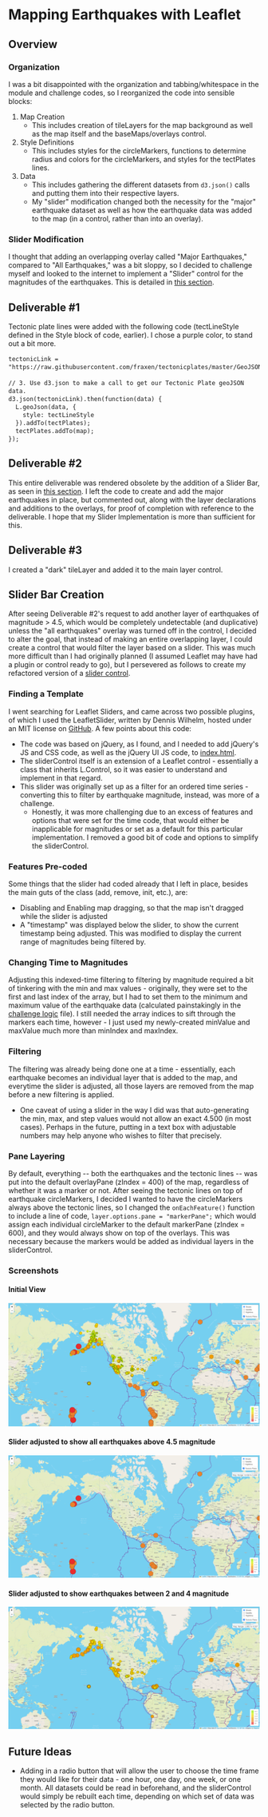 # Mapping Earthquakes with Leaflet

## Overview

### Organization
I was a bit disappointed with the organization and tabbing/whitespace in the module and challenge codes, so I reorganized the code into sensible blocks:
1. Map Creation
    - This includes creation of tileLayers for the map background as well as the map itself and the baseMaps/overlays control.
2. Style Definitions
    - This includes styles for the circleMarkers, functions to determine radius and colors for the circleMarkers, and styles for the tectPlates lines.
3. Data
    - This includes gathering the different datasets from `d3.json()` calls and putting them into their respective layers.
    - My "slider" modification changed both the necessity for the "major" earthquake dataset as well as how the earthquake data was added to the map (in a control, rather than into an overlay).

### Slider Modification
I thought that adding an overlapping overlay called "Major Earthquakes," compared to "All Earthquakes," was a bit sloppy, so I decided to challenge myself and looked to the internet to implement a "Slider" control for the magnitudes of the earthquakes.  This is detailed in [this section](#slider-bar-creation).

## Deliverable #1
Tectonic plate lines were added with the following code (tectLineStyle defined in the Style block of code, earlier).  I chose a purple color, to stand out a bit more.

```
tectonicLink = "https://raw.githubusercontent.com/fraxen/tectonicplates/master/GeoJSON/PB2002_boundaries.json";

// 3. Use d3.json to make a call to get our Tectonic Plate geoJSON data.
d3.json(tectonicLink).then(function(data) {
  L.geoJson(data, {
    style: tectLineStyle
  }).addTo(tectPlates);
  tectPlates.addTo(map);
});
```

## Deliverable #2
This entire deliverable was rendered obsolete by the addition of a Slider Bar, as seen in [this section](#slider-bar-creation).  I left the code to create and add the major earthquakes in place, but commented out, along with the layer declarations and additions to the overlays, for proof of completion with reference to the deliverable.  I hope that my Slider Implementation is more than sufficient for this.

## Deliverable #3
I created a "dark" tileLayer and added it to the main layer control.

## Slider Bar Creation
After seeing Deliverable #2's request to add another layer of earthquakes of magnitude > 4.5, which would be completely undetectable (and duplicative) unless the "all earthquakes" overlay was turned off in the control, I decided to alter the goal, that instead of making an entire overlapping layer, I could create a control that would filter the layer based on a slider.  This was much more difficult than I had originally planned (I assumed Leaflet may have had a plugin or control ready to go), but I persevered as follows to create my refactored version of a [slider control](Earthquake_Challenge/static/js/sliderControl.js).

### Finding a Template
I went searching for Leaflet Sliders, and came across two possible plugins, of which I used the LeafletSlider, written by Dennis Wilhelm, hosted under an MIT license on [GitHub](https://github.com/dwilhelm89/LeafletSlider).  A few points about this code:
- The code was based on jQuery, as I found, and I needed to add jQuery's JS and CSS code, as well as the jQuery UI JS code, to [index.html](Earthquake_Challenge/index.html).
- The sliderControl itself is an extension of a Leaflet control - essentially a class that inherits L.Control, so it was easier to understand and implement in that regard.
- This slider was originally set up as a filter for an ordered time series - converting this to filter by earthquake magnitude, instead, was more of a challenge.
    - Honestly, it was more challenging due to an excess of features and options that were set for the time code, that would either be inapplicable for magnitudes or set as a default for this particular implementation.  I removed a good bit of code and options to simplify the sliderControl.

### Features Pre-coded
Some things that the slider had coded already that I left in place, besides the main guts of the class (add, remove, init, etc.), are:
- Disabling and Enabling map dragging, so that the map isn't dragged while the slider is adjusted
- A "timestamp" was displayed below the slider, to show the current timestamp being adjusted.  This was modified to display the current range of magnitudes being filtered by.

### Changing Time to Magnitudes
Adjusting this indexed-time filtering to filtering by magnitude required a bit of tinkering with the min and max values - originally, they were set to the first and last index of the array, but I had to set them to the minimum and maximum value of the earthquake data (calculated painstakingly in the [challenge logic](Earthquake_Challenge/static/js/challenge_logic.js) file).  I still needed the array indices to sift through the markers each time, however - I just used my newly-created minValue and maxValue much more than minIndex and maxIndex.

### Filtering
The filtering was already being done one at a time - essentially, each earthquake becomes an individual layer that is added to the map, and everytime the slider is adjusted, all those layers are removed from the map before a new filtering is applied.
- One caveat of using a slider in the way I did was that auto-generating the min, max, and step values would not allow an exact 4.500 (in most cases).  Perhaps in the future, putting in a text box with adjustable numbers may help anyone who wishes to filter that precisely.

### Pane Layering
By default, everything -- both the earthquakes and the tectonic lines -- was put into the default overlayPane (zIndex = 400) of the map, regardless of whether it was a marker or not.  After seeing the tectonic lines on top of earthquake circleMarkers, I decided I wanted to have the circleMarkers always above the tectonic lines, so I changed the `onEachFeature()` function to include a line of code, `layer.options.pane = "markerPane";` which would assign each individual circleMarker to the default markerPane (zIndex = 600), and they would always show on top of the overlays.  This was necessary because the markers would be added as individual layers in the sliderControl.

### Screenshots

#### Initial View
![](Earthquake_Challenge/screenshots/initial.png)

#### Slider adjusted to show all earthquakes above 4.5 magnitude
![](Earthquake_Challenge/screenshots/major.png)

#### Slider adjusted to show earthquakes between 2 and 4 magnitude
![](Earthquake_Challenge/screenshots/moderate.png)

## Future Ideas
- Adding in a radio button that will allow the user to choose the time frame they would like for their data - one hour, one day, one week, or one month.  All datasets could be read in beforehand, and the sliderControl would simply be rebuilt each time, depending on which set of data was selected by the radio button.
